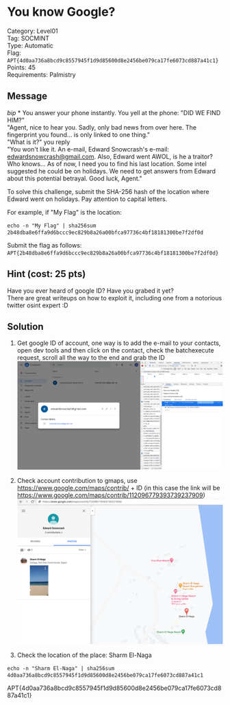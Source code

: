 # You know Google?

Category: Level01  
Tag: SOCMINT  
Type: Automatic  
Flag: `APT{4d0aa736a8bcd9c8557945f1d9d85600d8e2456be079ca17fe6073cd887a41c1}`  
Points: 45  
Requirements: Palmistry

## Message

*bip* \* You answer your phone instantly. You yell at the phone: "DID WE FIND HIM?"  
"Agent, nice to hear you. Sadly, only bad news from over here. The fingerprint you found... is only linked to one thing."  
"What is it?" you reply  
"You won't like it. An e-mail, Edward Snowcrash's e-mail: edwardsnowcrash@gmail.com.
Also, Edward went AWOL, is he a traitor? Who knows... As of now, I need you to find his last location. Some intel suggested he could be on holidays.
We need to get answers from Edward about this potential betrayal. Good luck, Agent."

To solve this challenge, submit the SHA-256 hash of the location where Edward went on holidays. Pay attention to capital letters.

For example, if "My Flag" is the location:
```
echo -n "My Flag" | sha256sum
2b48dba8e6ffa9d6bccc9ec829b8a26a00bfca97736c4bf18181300be7f2df0d
```

Submit the flag as follows:  
`APT{2b48dba8e6ffa9d6bccc9ec829b8a26a00bfca97736c4bf18181300be7f2df0d}`

## Hint (cost: 25 pts)

Have you ever heard of google ID? Have you grabed it yet?  
There are great writeups on how to exploit it, including one from a notorious twitter osint expert :D  

## Solution

1. Get google ID of account, one way is to add the e-mail to your contacts, open dev tools and then click on the contact, check the batchexecute request, scroll all the way to the end and grab the ID  
![contact](contact.png)

2. Check account contribution to gmaps, use https://www.google.com/maps/contrib/ + ID (in this case the link will be https://www.google.com/maps/contrib/112096779393739237909)  
![contribution_gmaps](contribution_gmaps.png)

3. Check the location of the place: Sharm El-Naga
```
echo -n "Sharm El-Naga" | sha256sum
4d0aa736a8bcd9c8557945f1d9d85600d8e2456be079ca17fe6073cd887a41c1
```
APT{4d0aa736a8bcd9c8557945f1d9d85600d8e2456be079ca17fe6073cd887a41c1}

